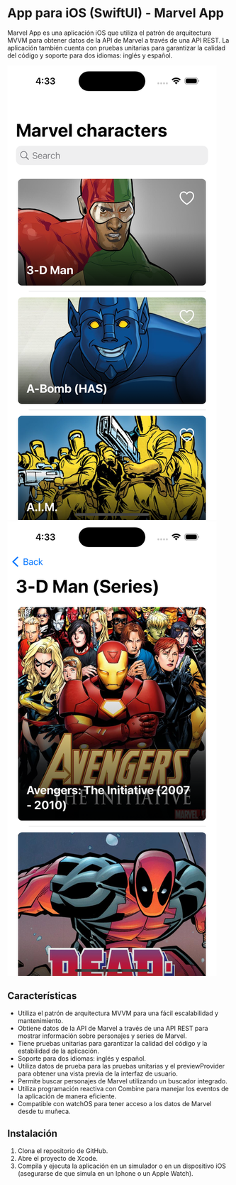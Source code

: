 # App para iOS (SwiftUI) - Marvel App

Marvel App es una aplicación iOS que utiliza el patrón de arquitectura MVVM para obtener datos de la API de Marvel a través de una API REST. La aplicación también cuenta con pruebas unitarias para garantizar la calidad del código y soporte para dos idiomas: inglés y español.


![Pantalla de inicio](https://raw.githubusercontent.com/REESIXTEEN/images/main/swiftui/Simulator%20Screenshot%20-%20iPhone%2014%20Pro%20-%202023-04-06%20at%2016.34.28.png)
![Pantalla de series](https://raw.githubusercontent.com/REESIXTEEN/images/main/swiftui/Simulator%20Screenshot%20-%20iPhone%2014%20Pro%20-%202023-04-06%20at%2016.34.59.png)

## Características

- Utiliza el patrón de arquitectura MVVM para una fácil escalabilidad y mantenimiento.
- Obtiene datos de la API de Marvel a través de una API REST para mostrar información sobre personajes y series de Marvel.
- Tiene pruebas unitarias para garantizar la calidad del código y la estabilidad de la aplicación.
- Soporte para dos idiomas: inglés y español.
- Utiliza datos de prueba para las pruebas unitarias y el previewProvider para obtener una vista previa de la interfaz de usuario.
- Permite buscar personajes de Marvel utilizando un buscador integrado.
- Utiliza programación reactiva con Combine para manejar los eventos de la aplicación de manera eficiente.
- Compatible con watchOS para tener acceso a los datos de Marvel desde tu muñeca.

## Instalación

1. Clona el repositorio de GitHub.
2. Abre el proyecto de Xcode.
3. Compila y ejecuta la aplicación en un simulador o en un dispositivo iOS (asegurarse de que simula en un Iphone o un Apple Watch).



